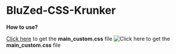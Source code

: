# BluZed-CSS-Krunker

**How to use?**

[Click here](https://dsc.gg/bluzed) to get the **main_custom.css** file
![Click here](https://krunker.io/img/logo_1.png) to get the **main_custom.css** file

